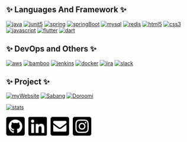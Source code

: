
## ✨ Languages And Framework ✨

[![java](https://img.shields.io/badge/Java-007396?style=flat-square&logo=Java&logoColor=white)]() [![junit5](https://img.shields.io/badge/JUnit5-25A162?style=flat-square&logo=JUnit5&logoColor=white)]() [![spring](https://img.shields.io/badge/Spring-6DB33F?style=flat-square&logo=Spring&logoColor=white)]() [![springBoot](https://img.shields.io/badge/SpringBoot-6DB33F?style=flat-square&logo=SpringBoot&logoColor=white)]() [![mysql](https://img.shields.io/badge/MySQL-4479A1?style=flat-square&logo=MySQL&logoColor=white)]() [![redis](https://img.shields.io/badge/Redis-DC382D?style=flat-square&logo=Redis&logoColor=white)]() [![html5](https://img.shields.io/badge/HTML5-E34F26?style=flat-square&logo=HTML5&logoColor=white)]() [![css3](https://img.shields.io/badge/CSS3-1572B6?style=flat-square&logo=1572B6&logoColor=white)]() [![javascript](https://img.shields.io/badge/JavaScript-F7DF1E?style=flat-square&logo=JavaScript&logoColor=white)]() [![flutter](https://img.shields.io/badge/Flutter-02569B?style=flat-square&logo=Flutter&logoColor=white)]() [![dart](https://img.shields.io/badge/Dart-0175C2?style=flat-square&logo=Dart&logoColor=white)]()



## ✨ DevOps and Others ✨
[![aws](https://img.shields.io/badge/AWS-232F3E?style=flat-square&logo=AmazonAWS&logoColor=white)]() [![bamboo](https://img.shields.io/badge/Bamboo-0052CC?style=flat-square&logo=Bamboo&logoColor=white)]() [![jenkins](https://img.shields.io/badge/Jenkins-D24939?style=flat-square&logo=Jenkins&logoColor=white)]() [![docker](https://img.shields.io/badge/Docker-2496ED?style=flat-square&logo=Docker&logoColor=white)]() [![jira](https://img.shields.io/badge/Jira-0052CC?style=flat-square&logo=Jira&logoColor=white)]() [![slack](https://img.shields.io/badge/Slack-4A154B?style=flat-square&logo=4A154B&logoColor=white)]()

## ✨ Project ✨
[![myWebsite](https://img.shields.io/badge/MyWebsite-3E4348?style=flat-square&logo=AirPlayVideo&logoColor=white)](https://heejeongmin.github.io/) [![Sabang](https://img.shields.io/badge/Sabang-3E4348?style=flat-square&logo=AirPlayVideo&logoColor=white)](https://github.com/heejeongMin/sabangSpring) [![Doroomi](https://img.shields.io/badge/Doroomi-3E4348?style=flat-square&logo=AirPlayVideo&logoColor=white)](https://github.com/heejeongMin/com-workbook-crane)


[![stats](https://github-readme-stats.vercel.app/api?username=heejeongMin&show_icons=true&theme=cobalt&count_private=true&hide=issues)]()  



[<img src="/assets/images/banners/github-square-brands.svg" width="50px" target="_blank" style="display:inline-block; float: left; margin-right:10px;">](https://github.com/heejeongMin) [<img src="/assets/images/banners/linkedin-brands.svg" width="50px" target="_blank" style="display:inline-block; float: left; margin-right:10px;">](https://www.linkedin.com/in/heejeong) [<img src="/assets/images/banners/envelope-square-solid.svg" width="50px" target="_blank" style="display:inline-block; float: left; margin-right:10px;">](hj.min1031@gmail.com) [<img src="/assets/images/banners/instagram-square-brands.svg" width="50px" target="_blank" style="display:inline-block; float: left; margin-right:10px;">](https://www.instagram.com/panchothedachs/)  

